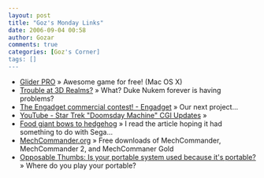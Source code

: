```yaml
---
layout: post
title: "Goz's Monday Links"
date: 2006-09-04 00:58
author: Gozar
comments: true
categories: [Goz's Corner]
tags: []
---
```

<ul>
<li><a href="http://homepage.mac.com/calhoun/Glider%20PRO.html" title="Glider PRO">Glider PRO</a> &raquo; Awesome game for free! (Mac OS X)</li>
<li><a href="http://www.1up.com/do/newsStory?cId=3153337" title="Trouble at 3D Realms?">Trouble at 3D Realms?</a> &raquo; What? Duke Nukem forever is having problems?</li>
<li><a href="http://www.engadget.com/2006/08/22/the-engadget-commercial-contest/" title="The Engadget commercial contest! - Engadget">The Engadget commercial contest! - Engadget</a> &raquo; Our next project...</li>
<li><a href="http://youtube.com/watch?v=7HSYC6Wlbv8" title="YouTube - Star Trek &quot;Doomsday Machine&quot; CGI Updates">YouTube - Star Trek &quot;Doomsday Machine&quot; CGI Updates</a> &raquo; </li>
<li><a href="http://www.cnn.com/2006/WORLD/europe/08/31/hedgehog.reut/index.html?section=cnn_topstories" title="Food giant bows to hedgehog">Food giant bows to hedgehog</a> &raquo; I read the article hoping it had something to do with Sega...</li>
<li><a href="http://mechcommander.org/downloads.html" title="MechCommander.org">MechCommander.org</a> &raquo; Free downloads of MechCommander, MechCommander 2, and MechCommaner Gold</li>
<li><a href="http://arstechnica.com/journals/thumbs.ars/2006/8/31/5173" title="Opposable Thumbs: Is your portable system used because it's portable?">Opposable Thumbs: Is your portable system used because it's portable?</a> &raquo; Where do you play your portable?</li>
</ul>


